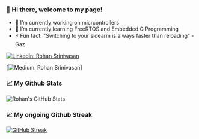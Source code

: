 
### 👋 Hi there, welcome to my page!


- 🔭 I’m currently working on micrcontrollers
- 🌱 I’m currently learning FreeRTOS and Embedded C Programming
- ⚡ Fun fact: "Switching to your sidearm is always faster than reloading" - Gaz

[![Linkedin: Rohan Srinivasan](https://img.shields.io/badge/-RohanSrinivasan-blue?style=flat-square&logo=Linkedin&logoColor=white&link=https://www.linkedin.com/in/rohan-srinivasan-2457591b1/)](https://www.linkedin.com/in/rohansrinivasann/)

[![Medium: Rohan Srinivasan]([https://img.shields.io/badge/-RohanSrinivasan-black?style=flat-square&logo=Medium&logoColor=black&link](https://img.shields.io/badge/Medium-12100E?style=for-the-badge&logo=medium&logoColor=white)&link=https://medium.com/@rohansrinivasann)]


 ### 📈 My Github Stats
![Rohan's GitHub Stats](https://github-readme-stats.vercel.app/api?username=rohansrinivasan&theme=radical)

 ### 📈 My ongoing Github Streak
[![GitHub Streak](https://github-readme-streak-stats.herokuapp.com?user=rohansrinivasan&theme=midnight-purple&date_format=j%20M%5B%20Y%5D)](https://git.io/streak-stats)




